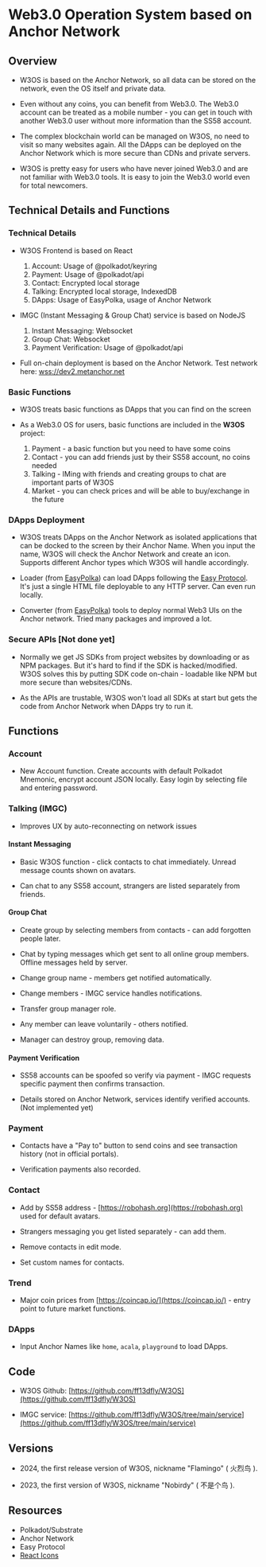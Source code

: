 # Web3.0 Operation System based on Anchor Network

## Overview

- W3OS is based on the Anchor Network, so all data can be stored on the network, even the OS itself and private data. 

- Even without any coins, you can benefit from Web3.0. The Web3.0 account can be treated as a mobile number - you can get in touch with another Web3.0 user without more information than the SS58 account.

- The complex blockchain world can be managed on W3OS, no need to visit so many websites again. All the DApps can be deployed on the Anchor Network which is more secure than CDNs and private servers.  

- W3OS is pretty easy for users who have never joined Web3.0 and are not familiar with Web3.0 tools. It is easy to join the Web3.0 world even for total newcomers.

## Technical Details and Functions  

### Technical Details

- W3OS Frontend is based on React
  1. Account: Usage of @polkadot/keyring  
  2. Payment: Usage of @polkadot/api
  3. Contact: Encrypted local storage 
  4. Talking: Encrypted local storage, IndexedDB
  5. DApps: Usage of EasyPolka, usage of Anchor Network

- IMGC (Instant Messaging & Group Chat) service is based on NodeJS
  1. Instant Messaging: Websocket 
  2. Group Chat: Websocket
  3. Payment Verification: Usage of @polkadot/api
  
- Full on-chain deployment is based on the Anchor Network. Test network here: [wss://dev2.metanchor.net](wss://dev2.metanchor.net)

### Basic Functions  

- W3OS treats basic functions as DApps that you can find on the screen

- As a Web3.0 OS for users, basic functions are included in the **W3OS** project:

  1. Payment - a basic function but you need to have some coins
  2. Contact - you can add friends just by their SS58 account, no coins needed
  3. Talking - IMing with friends and creating groups to chat are important parts of W3OS
  4. Market - you can check prices and will be able to buy/exchange in the future

### DApps Deployment  

- W3OS treats DApps on the Anchor Network as isolated applications that can be docked to the screen by their Anchor Name. When you input the name, W3OS will check the Anchor Network and create an icon. Supports different Anchor types which W3OS will handle accordingly.
  
- Loader (from [EasyPolka](https://github.com/ff13dfly/EasyPolka)) can load DApps following the [Easy Protocol](https://github.com/ff13dfly/EasyPolka/tree/main/protocol). It's just a single HTML file deployable to any HTTP server. Can even run locally.
  
- Converter (from [EasyPolka](https://github.com/ff13dfly/EasyPolka)) tools to deploy normal Web3 UIs on the Anchor network. Tried many packages and improved a lot.  


### Secure APIs [Not done yet]

- Normally we get JS SDKs from project websites by downloading or as NPM packages. But it's hard to find if the SDK is hacked/modified. W3OS solves this by putting SDK code on-chain - loadable like NPM but more secure than websites/CDNs.
  
- As the APIs are trustable, W3OS won't load all SDKs at start but gets the code from Anchor Network when DApps try to run it.

## Functions  

### Account  

- New Account function. Create accounts with default Polkadot Mnemonic, encrypt account JSON locally. Easy login by selecting file and entering password.  

### Talking (IMGC)  

- Improves UX by auto-reconnecting on network issues  

#### Instant Messaging

- Basic W3OS function - click contacts to chat immediately. Unread message counts shown on avatars.
  
- Can chat to any SS58 account, strangers are listed separately from friends.

#### Group Chat  

- Create group by selecting members from contacts - can add forgotten people later.
  
- Chat by typing messages which get sent to all online group members. Offline messages held by server.
  
- Change group name - members get notified automatically.
  
- Change members - IMGC service handles notifications.  

- Transfer group manager role.

- Any member can leave voluntarily - others notified.  

- Manager can destroy group, removing data.

#### Payment Verification  

- SS58 accounts can be spoofed so verify via payment - IMGC requests specific payment then confirms transaction.
  
- Details stored on Anchor Network, services identify verified accounts. (Not implemented yet)

### Payment  

- Contacts have a "Pay to" button to send coins and see transaction history (not in official portals). 

- Verification payments also recorded.

### Contact  

- Add by SS58 address - [https://robohash.org](https://robohash.org) used for default avatars.

- Strangers messaging you get listed separately - can add them.

- Remove contacts in edit mode.

- Set custom names for contacts.
  
### Trend

- Major coin prices from [https://coincap.io/](https://coincap.io/) - entry point to future market functions.

### DApps  

- Input Anchor Names like `home`, `acala`, `playground` to load DApps.

## Code  

- W3OS Github: [https://github.com/ff13dfly/W3OS](https://github.com/ff13dfly/W3OS)
  
- IMGC service: [https://github.com/ff13dfly/W3OS/tree/main/service](https://github.com/ff13dfly/W3OS/tree/main/service)

## Versions

- 2024, the first release version of W3OS, nickname "Flamingo" ( 火烈鸟 ).

- 2023, the first version of W3OS, nickname "Nobirdy" ( 不是个鸟 ).

## Resources

- Polkadot/Substrate  
- Anchor Network
- Easy Protocol
- [React Icons](https://react-icons.github.io/react-icons/)
